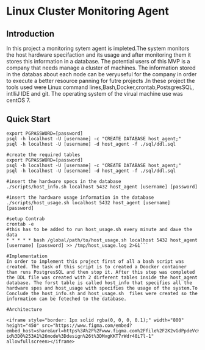 # Linux Cluster Monitoring Agent
## Introduction
In this project a monitoring sytem agent is impleted.The system monitors the host hardware specifaction and its usage and after monitoring them it stores this information in a database. The potential users of this MVP is a company that needs manage a cluster of machines. The information stored in the databas about each node can be veryuseful for the company in order to execute a better resource panning for futre projects .In these project the tools used were Linux command lines,Bash,Docker,crontab,PostsgresSQL, intlliJ IDE and git. The operating system of the virual machine use was centOS 7.

## Quick Start
``` #create and run a psql intance using psql_docker.sh
export PGPASSWORD=[password]
psql -h localhost -U [username] -c "CREATE DATABASE host_agent;"
psql -h localhost -U [username] -d host_agent -f ./sql/ddl.sql

#create the required tables
export PGPASSWORD=[password]
psql -h localhost -U [username] -c "CREATE DATABASE host_agent;"
psql -h localhost -U [username] -d host_agent -f ./sql/ddl.sql

#insert the hardware specs in the database
./scripts/host_info.sh localhost 5432 host_agent [username] [password]

#insert the hardware usage information in the database
./scripts/host_usage.sh localhost 5432 host_agent [username] [password]

#setup Contrab
crontab -e
#this has to be added to run host_usage.sh every minute and dave the data
* * * * * bash /global/path/to/host_usage.sh localhost 5432 host_agent [username] [password] >> /tmp/host_usage.log 2>&1```

#Implementation
In order to implement this project first of all a bash script was created. The task of this script is to created a Doocker container than runs PostgresSQL and then stop it. After this step was completed the DDL file was created with 2 dirferent tables inside the host_agent database. The forst table is called host_info that specifies all the hardware spes and host_usage with specifies the usage of the system.To Conclude the host_info.sh and host_usage.sh  files were created so the information can be feteched to the database.

#Architecture

<iframe style="border: 1px solid rgba(0, 0, 0, 0.1);" width="800" height="450" src="https://www.figma.com/embed?embed_host=share&url=https%3A%2F%2Fwww.figma.com%2Ffile%2F2K2vGdPpdeVcKjJer5dW2d%2FUntitled%3Ftype%3Ddesign%26node-id%3D0%253A1%26mode%3Ddesign%26t%3DMxgKKT7rWdr40i7l-1" allowfullscreen></iframe>

